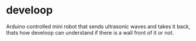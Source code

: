# develoop

Arduino controlled mini robot that sends ultrasonic waves and takes it back, thats how develoop can understand if there is a wall front of it or not.

